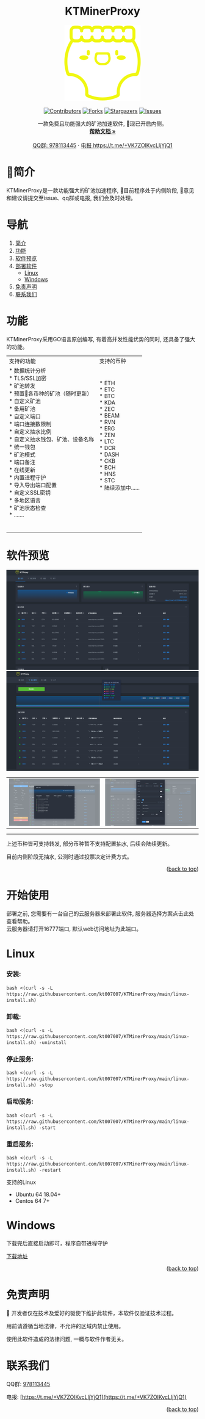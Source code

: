 <div id="top"></div>

<!-- PROJECT LOGO -->
<div align="center">

# KTMinerProxy

  <a href="https://github.com/kt007007/KTMinerProxy">
    <img src="./image/logo.png" alt="Logo" width="200" height="200">
  </a>

[![Contributors][contributors-shield]][contributors-url]
[![Forks][forks-shield]][forks-url]
[![Stargazers][stars-shield]][stars-url]
[![Issues][issues-shield]][issues-url]


  <p align="center">
    一款免费且功能强大的矿池加速软件, 现已开启内侧。
    <br />
    <a href="https://kdocs.cn/l/slPG1q488Trc"><strong>帮助文档 »</strong></a>
    <br />
    <br />
    <a href="https://qm.qq.com/cgi-bin/qm/qr?k=2qOW3S0PnHGL_30AmNmLLRDp2bhwIi3M&jump_from=webapi">QQ群: 978113445</a>
    ·
    <a href="https://t.me/+VK7ZOlKvcLljYjQ1"> 电报 https://t.me/+VK7ZOlKvcLljYjQ1</a>
  </p>
</div>

# 简介

<p id="about-the-project">KTMinerProxy是一款功能强大的矿池加速程序, 目前程序处于内侧阶段, 意见和建议请提交至issue、qq群或电报, 我们会及时处理。

# 导航
<ol>
<li>
    <a href="#about-the-project">简介</a>
</li>
<li>
    <a href="#gn">功能</a>
</li>
<li>
    <a href="#preview">软件预览</a>
</li>
<li>
    <a href="#install">部署软件</a>
    <ul>
    <li><a href="#linux">Linux</a></li>
    <li><a href="#windows">Windows</a></li>
    </ul>
</li>
<li><a href="#about">免责声明</a></li>
<li><a href="#about">联系我们</a></li>
</ol>

# 功能

KTMinerProxy采用GO语言原创编写, 有着高并发性能优势的同时, 还具备了强大的功能。
<div align="center" id="gn">
<table>
    <tr>
        <td>支持的功能</td>
        <td>支持的币种</td>
    </tr>
    <tr>
        <td>
            * 数据统计分析<br>
            * TLS/SSL加密<br>
            * 矿池转发<br>
            * 预置各币种的矿池（随时更新）<br>
            * 自定义矿池<br>
            * 备用矿池<br>
            * 自定义端口<br>
            * 端口连接数限制<br>
            * 自定义抽水比例<br>
            * 自定义抽水钱包、矿池、设备名称<br>
            * 统一钱包<br>
            * 矿池模式<br>
            * 端口备注<br>
            * 在线更新<br>
            * 内置进程守护<br>
            * 导入导出端口配置<br>
            * 自定义SSL密钥<br>
            * 多地区语言<br>
            * 矿池状态检查<br>
            * .......<br><br><br>
        </td>
        <td>
            * ETH<br>
            * ETC<br>
            * BTC<br>
            * KDA<br>
            * ZEC<br>
            * BEAM<br>
            * RVN<br>
            * ERG<br>
            * ZEN<br>
            * LTC<br>
            * DCR<br>
            * DASH<br>
            * CKB<br>
            * BCH<br>
            * HNS<br>
            * STC<br>
            * 陆续添加中......<br><br><br><br><br>
        </td>
    </tr>
</table>
</center>
</div>

</p>

<!-- ABOUT THE PROJECT -->
<p id="preview"></p>

# 软件预览

![预览图片](./image/jt1.png)
![预览图片](./image/jt3.png)

<table>
    <tr>
        <td>
            <center>
                <img src="./image/jt5.png" alt="Logo">
            </center>
        </td>
        <td>
            <center>
                <img src="./image/jt2.png" alt="Logo">
            </center>
        </td>
    </tr>
</table>

<hr>


上述币种皆可支持转发, 部分币种暂不支持配置抽水, 后续会陆续更新。

目前内侧阶段无抽水, 公测时通过投票决定计费方式。
<p align="right">(<a href="#top">back to top</a>)</p>



<!-- GETTING STARTED -->
<p id="install"></p>

# 开始使用

部署之前, 您需要有一台自己的云服务器来部署此软件, 服务器选择方案点击此处查看帮助。<br>
云服务器请打开16777端口, 默认web访问地址为此端口。<br>


<p id="linux"></p>

# Linux

### 安装:
```
bash <(curl -s -L https://raw.githubusercontent.com/kt007007/KTMinerProxy/main/linux-install.sh)
```

### 卸载:
```
bash <(curl -s -L https://raw.githubusercontent.com/kt007007/KTMinerProxy/main/linux-install.sh) -uninstall
```

### 停止服务:
```
bash <(curl -s -L https://raw.githubusercontent.com/kt007007/KTMinerProxy/main/linux-install.sh) -stop
```

### 启动服务:
```
bash <(curl -s -L https://raw.githubusercontent.com/kt007007/KTMinerProxy/main/linux-install.sh) -start
```

### 重启服务:
```
bash <(curl -s -L https://raw.githubusercontent.com/kt007007/KTMinerProxy/main/linux-install.sh) -restart
```

支持的Linux

* Ubuntu 64 18.04+
* Centos 64 7+

<p id="windows"></p>

# Windows
下载完后直接启动即可，程序自带进程守护

<a href="https://github.com/kt007007/KTMinerProxy/tree/main/Windows-64">下载地址</a>


<p align="right">(<a href="#top">back to top</a>)</p>

<!-- CONTACT -->
<p id="about"></p>

# 免责声明
<p id="flsm">
开发者仅在技术及爱好的驱使下维护此软件，本软件仅验证技术过程。

用前请遵循当地法律，不允许的区域内禁止使用。

使用此软件造成的法律问题, 一概与软件作者无关。
</p>


# 联系我们

QQ群: [978113445](https://qm.qq.com/cgi-bin/qm/qr?k=2qOW3S0PnHGL_30AmNmLLRDp2bhwIi3M&jump_from=webapi)

电报: [https://t.me/+VK7ZOlKvcLljYjQ1](https://t.me/+VK7ZOlKvcLljYjQ1)

<p align="right">(<a href="#top">back to top</a>)</p>


[contributors-shield]: https://img.shields.io/github/contributors/kt007007/KTMinerProxy.svg?style=for-the-badge
[contributors-url]: https://github.com/kt007007/KTMinerProxy/graphs/contributors
[forks-shield]: https://img.shields.io/github/forks/kt007007/KTMinerProxy.svg?style=for-the-badge
[forks-url]: https://github.com/kt007007/KTMinerProxy/network/members
[stars-shield]: https://img.shields.io/github/stars/kt007007/KTMinerProxy.svg?style=for-the-badge
[stars-url]: https://github.com/kt007007/KTMinerProxy/stargazers
[issues-shield]: https://img.shields.io/github/issues/kt007007/KTMinerProxy.svg?style=for-the-badge
[issues-url]: https://github.com/kt007007/KTMinerProxy/issues
[license-shield]: https://img.shields.io/github/license/kt007007/KTMinerProxy.svg?style=for-the-badge